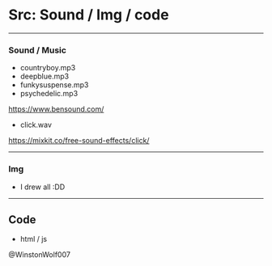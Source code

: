 # Src: Sound / Img / code
---

### Sound / Music

* countryboy.mp3
* deepblue.mp3
* funkysuspense.mp3
* psychedelic.mp3

https://www.bensound.com/

 * click.wav

https://mixkit.co/free-sound-effects/click/

---

### Img

 * I drew all :DD
 
 ---
 
 ## Code
 
  * html / js
 
 @WinstonWolf007
